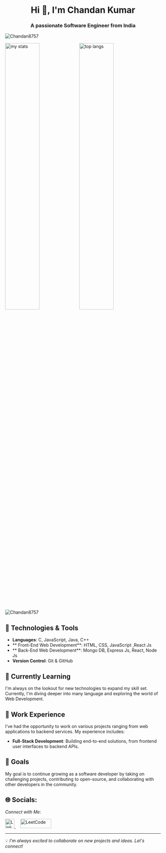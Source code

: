 <h1 align="center">Hi 👋, I'm Chandan Kumar</h1>
<h3 align="center">A passionate Software Engineer from India</h3>
<p align="left"> <img src="https://komarev.com/ghpvc/?username=Chandan8757&label=Profile%20views&color=0e75b6&style=flat" alt="Chandan8757" /> </p>
<img alt="my stats" align="left" width="47%" src="https://github-readme-stats.vercel.app/api?username=Chandan8757"/>
<img alt="top langs" align="left" width="47%" src="https://github-readme-stats.vercel.app/api/top-langs/?username=Chandan8757&layout=compact"/>
<p><img align="center" src="https://github-readme-streak-stats.herokuapp.com/?user=Chandan8757&" alt="Chandan8757" /></p>




## 🔧 Technologies & Tools

- **Languages**: C, JavaScript, Java, C++
- ** Front-End Web Development**: HTML, CSS, JavaScript ,React Js
-  ** Back-End Web Development**: Mongo DB, Express Js, React, Node Js
- **Version Control**: Git & GitHub


## 🌱 Currently Learning

I'm always on the lookout for new technologies to expand my skill set. Currently, I'm diving deeper into many language and exploring the world of Web Development.

## 💼 Work Experience

I've had the opportunity to work on various projects ranging from web applications to backend services. My experience includes:

- **Full-Stack Development**: Building end-to-end solutions, from frontend user interfaces to backend APIs.

## 🎯 Goals

My goal is to continue growing as a software developer by taking on challenging projects, contributing to open-source, and collaborating with other developers in the community.

  ## 🌐 Socials:
*Connect with Me:*

<a href="https://www.linkedin.com/in/chandan-kumar-a8225424b/" target="blank">
    <img src="https://raw.githubusercontent.com/rahuldkjain/github-profile-readme-generator/master/src/images/icons/Social/linked-in-alt.svg" alt="LinkedIn" width="30" height="30" />
</a>

<a href="https://leetcode.com/u/chandantiwari13/" target="blank" style="margin-left: 15px;">
    <img src="https://img.shields.io/badge/LeetCode-FFA116.svg?style=flat&logo=leetcode&logoColor=black" alt="LeetCode" width="100" height="30" />
</a>

---

💡 *I'm always excited to collaborate on new projects and ideas. Let's connect!*
